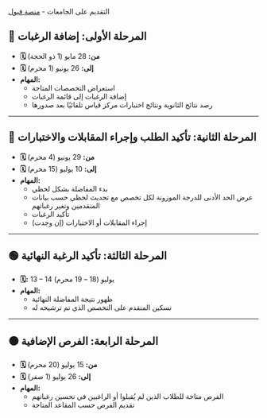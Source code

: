 التقديم على الجامعات - [منصة قبول](https://www.uap.sa/)

## 🔴 المرحلة الأولى: إضافة الرغبات

- **🗓 من:** 28 مايو (1 ذو الحجة)
- **🗓 إلى:** 26 يونيو (1 محرم)
- **المهام:**
  - استعراض التخصصات المتاحة
  - إضافة الرغبات إلى قائمة الرغبات
  - رصد نتائج الثانوية ونتائج اختبارات مركز قياس تلقائيًا بعد صدورها

---

## 🔵 المرحلة الثانية: تأكيد الطلب وإجراء المقابلات والاختبارات

- **🗓 من:** 29 يونيو (4 محرم)
- **🗓 إلى:** 10 يوليو (15 محرم)
- **المهام:**
  - بدء المفاضلة بشكل لحظي
  - عرض الحد الأدنى للدرجة الموزونة لكل تخصص مع تحديث لحظي حسب بيانات المتقدمين وتغير رغباتهم
  - تأكيد الرغبات
  - إجراء المقابلات أو الاختبارات (إن وجدت)

---

## 🟢 المرحلة الثالثة: تأكيد الرغبة النهائية

- **🗓:** 13 – 14 يوليو (18 – 19 محرم)
- **المهام:**
  - ظهور نتيجة المفاضلة النهائية
  - تسكين المتقدم على التخصص الذي تم ترشيحه له

---

## ⚫️ المرحلة الرابعة: الفرص الإضافية

- **🗓 من:** 15 يوليو (20 محرم)
- **🗓 إلى:** 26 يوليو (1 صفر)
- **المهام:**
  - الفرص متاحة للطلاب الذين لم يُقبلوا أو الراغبين في تحسين رغباتهم
  - تقديم الفرص حسب المقاعد المتاحة
